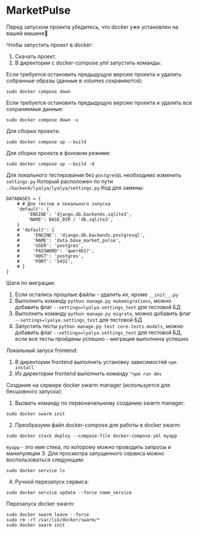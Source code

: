 # MarketPulse

Перед запуском проекта убедитесь, что docker уже установлен на вашей машине🤝

Чтобы запустить проект в docker:

1. Скачать проект.
2. В директории с docker-compose.yml запустить команды:

Если требуется остановить предыдущую версию проекта и удалить собранные образы (данные в volumes сохраняются):
```
sudo docker compose down
```

Если требуется остановить предыдущую версию проекта и удалить все сохраняемые данные:
```
sudo docker compose down -v
```

Для сборки проекта:
```
sudo docker compose up --build
```

Для сборки проекта в фоновом режиме:
```
sudo docker compose up --build -d
```

Для локального тестирования без `postgreSQL` необходимо изменить `settings.py`
Который расположен по пути `./backend/lyalya/lyalya/settings.py`
Код для замены:
```
DATABASES = {
    # # Для тестов и локального запуска 
    'default': {
        'ENGINE': 'django.db.backends.sqlite3',
        'NAME': BASE_DIR / 'db.sqlite3',
    }
    # 'default': { 
    #     'ENGINE': 'django.db.backends.postgresql',
    #     'NAME': 'data_base_market_pulse',
    #     'USER': 'postgres',
    #     'PASSWORD': 'qwer4617',
    #     'HOST': 'postgres',
    #     'PORT': '5432',
    # }
}
```

Шаги по миграции:
1. Если остались прошлые файлы - удалить их, кроме `__init__.py`
2. Выполнить команду `python manage.py makemigrations`, можно добавить флаг `--settings=lyalya.settings_test` для тестовой БД
3. Выполнить команду `python manage.py migrate`, можно добавить флаг `--settings=lyalya.settings_test` для тестовой БД
4. Запустить тесты `python manage.py test core.tests.models`, можно добавить флаг `--settings=lyalya.settings_test` для тестовой БД, если все тесты пройдены успешно - миграция выполнена успешно

Локальный запуск frontend:
1. В директории frontend выполнить установку зависимостей `npm install`
2. Из директории frontend выполнить команду `"npm run dev`

Создание на сервере docker swarm manager (используется для бесшовного запуска):
1. Вызвать команду по первоначальному созданию swarm manager:
```
sudo docker swarm init
```
2. Преобразуем файл docker-compose для работы в docker swarm:
```
sudo docker stack deploy --compose-file docker-compose.yml myapp
```
`myapp` - это имя стека, по которому можно проводить запросы и манипуляции
3. Для просмотра запущенного сервиса можно воспользоваться следующим:
```
sudo docker service ls
```
4. Ручной перезапуск сервиса:
```
sudo docker service update --force name_service
```

Перезапуск docker swarm:
```
sudo docker swarm leave --force
sudo rm -rf /var/lib/docker/swarm/*
sudo docker swarm init
```